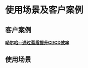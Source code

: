 # **使用场景及客户案例**

## **客户案例**
[**呦尔哈--通过蓝盾提升CI/CD效率**](tutorials/case-study/yorha.md)




## **使用场景**